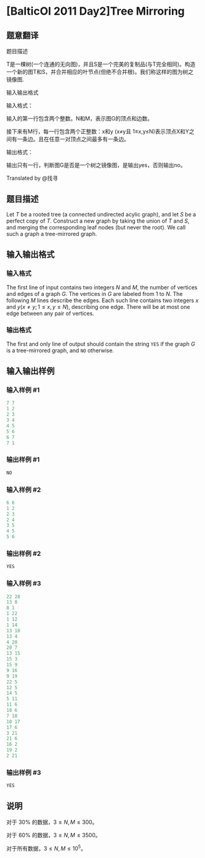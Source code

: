 # [BalticOI 2011 Day2]Tree Mirroring

## 题意翻译

题目描述

T是一棵树(一个连通的无向图)，并且S是一个完美的复制品(与T完全相同)。构造一个新的图T和S，并合并相应的叶节点(但绝不合并根)。我们称这样的图为树之镜像图.

输入输出格式

输入格式：

输入的第一行包含两个整数。N和M，表示图G的顶点和边数。

接下来有M行，每一行包含两个正整数：x和y (x≠y且 1≤x,y≤N)表示顶点X和Y之间有一条边。且在任意一对顶点之间最多有一条边。

输出格式：

输出只有一行，判断图G是否是一个树之镜像图，是输出yes，否则输出no。

Translated by @找寻 

## 题目描述

Let $T$ be a rooted tree (a connected undirected acylic graph), and let $S$ be a perfect copy of $T$. Construct a new graph by taking the union of $T$ and $S$, and merging the corresponding leaf nodes (but never the root). We call such a graph a tree-mirrored graph.

## 输入输出格式

### 输入格式

The first line of input contains two integers $N$ and $M$, the number of vertices and edges of a graph $G$. The vertices in $G$ are labeled from $1$ to $N$. The following $M$ lines describe the edges. Each such line contains two integers $x$ and $y(x≠y;1 \le x,y \le N)$, describing one edge. There will be at most one edge between any pair of vertices.

### 输出格式

The first and only line of output should contain the string ``YES`` if the graph $G$ is a tree-mirrored graph, and ``NO`` otherwise.

## 输入输出样例

### 输入样例 #1

```cpp
7 7
1 2
2 3
3 4
4 5
5 6
6 7
7 1
```


### 输出样例 #1

```cpp
NO
```


### 输入样例 #2

```cpp
6 6
1 2
2 3
2 4
3 5
4 5
5 6
```


### 输出样例 #2

```cpp
YES
```


### 输入样例 #3

```cpp
22 28
13 8
8 1
1 22
1 12
1 14
13 18
13 4
4 20
20 7
13 15
15 3
15 9
9 16
9 19
22 5
12 5
14 5
5 11
11 6
18 6
7 10
10 17
17 6
3 21
21 6
16 2
19 2
2 21
```


### 输出样例 #3

```cpp
YES
```


## 说明

对于 $30\%$ 的数据，$3 \le N,M \le 300$。

对于 $60\%$ 的数据，$3 \le N,M \le 3500$。

对于所有数据，$3 \le N,M \le 10^5$。

